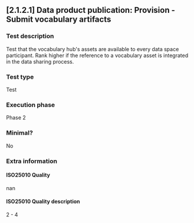 
## [2.1.2.1] Data product publication: Provision - Submit vocabulary artifacts
 
### Test description
Test that the vocabulary hub's assets are available to every data space participant. Rank higher if the reference to a vocabulary asset is integrated in the data sharing process.
 
### Test type
Test
 
### Execution phase
Phase 2
 
### Minimal?
No
 
### Extra information
#### ISO25010 Quality
nan
#### ISO25010 Quality description
2 - 4
    